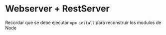 # Webserver + RestServer

Recordar que se debe ejecutar `npm install` para reconstruir los modulos de Node
